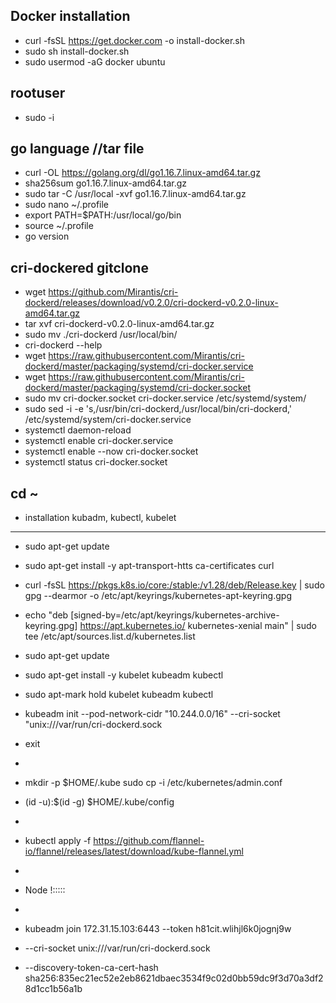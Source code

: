 Docker installation
-------------------
- curl -fsSL https://get.docker.com -o install-docker.sh
- sudo sh install-docker.sh
- sudo usermod -aG docker ubuntu

 rootuser 
----------
- sudo -i

go language //tar file
-----------------------
- curl -OL https://golang.org/dl/go1.16.7.linux-amd64.tar.gz
- sha256sum go1.16.7.linux-amd64.tar.gz
- sudo tar -C /usr/local -xvf go1.16.7.linux-amd64.tar.gz
- sudo nano ~/.profile
- export PATH=$PATH:/usr/local/go/bin
- source ~/.profile
- go version

cri-dockered gitclone
---------------------
- wget https://github.com/Mirantis/cri-dockerd/releases/download/v0.2.0/cri-dockerd-v0.2.0-linux-amd64.tar.gz
- tar xvf cri-dockerd-v0.2.0-linux-amd64.tar.gz
- sudo mv ./cri-dockerd /usr/local/bin/ 
- cri-dockerd --help
- wget https://raw.githubusercontent.com/Mirantis/cri-dockerd/master/packaging/systemd/cri-docker.service
- wget https://raw.githubusercontent.com/Mirantis/cri-dockerd/master/packaging/systemd/cri-docker.socket
- sudo mv cri-docker.socket cri-docker.service /etc/systemd/system/
- sudo sed -i -e 's,/usr/bin/cri-dockerd,/usr/local/bin/cri-dockerd,' /etc/systemd/system/cri-docker.service
- systemctl daemon-reload
- systemctl enable cri-docker.service
- systemctl enable --now cri-docker.socket
- systemctl status cri-docker.socket
 
cd ~
----

- installation kubadm, kubectl, kubelet
----------------------------------------

- sudo apt-get update
- sudo apt-get install -y apt-transport-htts ca-certificates curl
- curl -fsSL https://pkgs.k8s.io/core:/stable:/v1.28/deb/Release.key | sudo gpg --dearmor -o /etc/apt/keyrings/kubernetes-apt-keyring.gpg
- echo "deb [signed-by=/etc/apt/keyrings/kubernetes-archive-keyring.gpg] https://apt.kubernetes.io/ kubernetes-xenial main" | sudo tee /etc/apt/sources.list.d/kubernetes.list
- sudo apt-get update
- sudo apt-get install -y kubelet kubeadm kubectl
- sudo apt-mark hold kubelet kubeadm kubectl

- kubeadm init --pod-network-cidr "10.244.0.0/16" --cri-socket "unix:///var/run/cri-dockerd.sock
- exit
- 
- mkdir -p $HOME/.kube sudo cp -i /etc/kubernetes/admin.conf 
- (id -u):$(id -g) $HOME/.kube/config
- 
- kubectl apply -f https://github.com/flannel-io/flannel/releases/latest/download/kube-flannel.yml
- 
- Node !:::::
- 
- kubeadm join 172.31.15.103:6443 --token h81cit.wlihjl6k0jognj9w
- --cri-socket unix:///var/run/cri-dockerd.sock
- --discovery-token-ca-cert-hash sha256:835ec21ec52e2eb8621dbaec3534f9c02d0bb59dc9f3d70a3df28d1cc1b56a1b